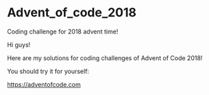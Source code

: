 # Advent_of_code_2018
Coding challenge for 2018 advent time!

Hi guys!

Here are my solutions for coding challenges of Advent of Code 2018!

You should try it for yourself:

https://adventofcode.com
